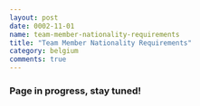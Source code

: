 ```yaml
---
layout: post
date: 0002-11-01
name: team-member-nationality-requirements
title: "Team Member Nationality Requirements"
category: belgium
comments: true
---
```


### Page in progress, stay tuned!
